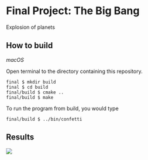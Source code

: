 # Final Project: The Big Bang

Explosion of planets 

## How to build

*macOS*

Open terminal to the directory containing this repository.

```
final $ mkdir build
final $ cd build
final/build $ cmake ..
final/build $ make
```

To run the program from build, you would type

```
final/build $ ../bin/confetti
```

## Results

![](bb.gif)
